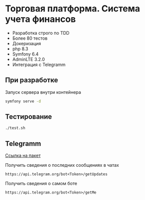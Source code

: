 # Торговая платформа. Система учета финансов

* Разработка строго по TDD
* Более 80 тестов
* Докеризация
* php 8.3
* Symfony 6.4
* AdminLTE 3.2.0
* Интеграция с Telegramm

## При разработке

Запуск сервера внутри контейнера

```bash
symfony serve -d
```

## Тестирование

```bash
./test.sh
```

## Telegramm

[Ссылка на пакет](https://github.com/TelegramBot/Api)

Получить сведения о последних сообщениях в чатах

```
https://api.telegram.org/bot<Token>/getUpdates
```

Получить сведения о самом боте

```
https://api.telegram.org/bot<Token>/getMe
```
